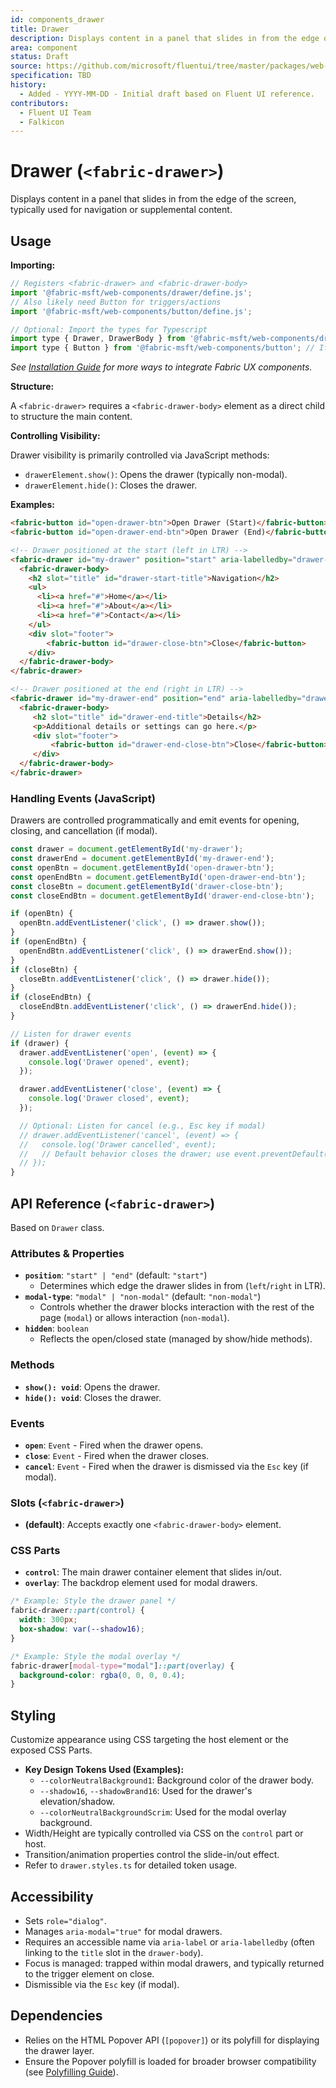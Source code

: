 ```yaml
---
id: components_drawer
title: Drawer
description: Displays content in a panel that slides in from the edge of the screen.
area: component
status: Draft
source: https://github.com/microsoft/fluentui/tree/master/packages/web-components/src/drawer
specification: TBD
history:
  - Added - YYYY-MM-DD - Initial draft based on Fluent UI reference.
contributors:
  - Fluent UI Team
  - Falkicon
---
```


# Drawer (`<fabric-drawer>`)

Displays content in a panel that slides in from the edge of the screen, typically used for navigation or supplemental content.

## Usage

**Importing:**

```javascript
// Registers <fabric-drawer> and <fabric-drawer-body>
import '@fabric-msft/web-components/drawer/define.js';
// Also likely need Button for triggers/actions
import '@fabric-msft/web-components/button/define.js';

// Optional: Import the types for Typescript
import type { Drawer, DrawerBody } from '@fabric-msft/web-components/drawer';
import type { Button } from '@fabric-msft/web-components/button'; // If interacting via JS
```

*See [Installation Guide](../../guides/installation.md) for more ways to integrate Fabric UX components.*

**Structure:**

A `<fabric-drawer>` requires a `<fabric-drawer-body>` element as a direct child to structure the main content.

**Controlling Visibility:**

Drawer visibility is primarily controlled via JavaScript methods:

*   `drawerElement.show()`: Opens the drawer (typically non-modal).
*   `drawerElement.hide()`: Closes the drawer.

**Examples:**

```html
<fabric-button id="open-drawer-btn">Open Drawer (Start)</fabric-button>
<fabric-button id="open-drawer-end-btn">Open Drawer (End)</fabric-button>

<!-- Drawer positioned at the start (left in LTR) -->
<fabric-drawer id="my-drawer" position="start" aria-labelledby="drawer-start-title">
  <fabric-drawer-body>
    <h2 slot="title" id="drawer-start-title">Navigation</h2>
    <ul>
      <li><a href="#">Home</a></li>
      <li><a href="#">About</a></li>
      <li><a href="#">Contact</a></li>
    </ul>
    <div slot="footer">
        <fabric-button id="drawer-close-btn">Close</fabric-button>
    </div>
  </fabric-drawer-body>
</fabric-drawer>

<!-- Drawer positioned at the end (right in LTR) -->
<fabric-drawer id="my-drawer-end" position="end" aria-labelledby="drawer-end-title">
  <fabric-drawer-body>
     <h2 slot="title" id="drawer-end-title">Details</h2>
     <p>Additional details or settings can go here.</p>
     <div slot="footer">
         <fabric-button id="drawer-end-close-btn">Close</fabric-button>
     </div>
  </fabric-drawer-body>
</fabric-drawer>
```

### Handling Events (JavaScript)

Drawers are controlled programmatically and emit events for opening, closing, and cancellation (if modal).

```javascript
const drawer = document.getElementById('my-drawer');
const drawerEnd = document.getElementById('my-drawer-end');
const openBtn = document.getElementById('open-drawer-btn');
const openEndBtn = document.getElementById('open-drawer-end-btn');
const closeBtn = document.getElementById('drawer-close-btn');
const closeEndBtn = document.getElementById('drawer-end-close-btn');

if (openBtn) {
  openBtn.addEventListener('click', () => drawer.show());
}
if (openEndBtn) {
  openEndBtn.addEventListener('click', () => drawerEnd.show());
}
if (closeBtn) {
  closeBtn.addEventListener('click', () => drawer.hide());
}
if (closeEndBtn) {
  closeEndBtn.addEventListener('click', () => drawerEnd.hide());
}

// Listen for drawer events
if (drawer) {
  drawer.addEventListener('open', (event) => {
    console.log('Drawer opened', event);
  });

  drawer.addEventListener('close', (event) => {
    console.log('Drawer closed', event);
  });

  // Optional: Listen for cancel (e.g., Esc key if modal)
  // drawer.addEventListener('cancel', (event) => {
  //   console.log('Drawer cancelled', event);
  //   // Default behavior closes the drawer; use event.preventDefault() to stop.
  // });
}
```

## API Reference (`<fabric-drawer>`)

Based on `Drawer` class.

### Attributes & Properties

*   **`position`**: `"start" | "end"` (default: `"start"`)
    *   Determines which edge the drawer slides in from (`left`/`right` in LTR).
*   **`modal-type`**: `"modal" | "non-modal"` (default: `"non-modal"`)
    *   Controls whether the drawer blocks interaction with the rest of the page (`modal`) or allows interaction (`non-modal`).
*   **`hidden`**: `boolean`
    *   Reflects the open/closed state (managed by show/hide methods).

### Methods

*   **`show(): void`**: Opens the drawer.
*   **`hide(): void`**: Closes the drawer.

### Events

*   **`open`**: `Event` - Fired when the drawer opens.
*   **`close`**: `Event` - Fired when the drawer closes.
*   **`cancel`**: `Event` - Fired when the drawer is dismissed via the `Esc` key (if modal).

### Slots (`<fabric-drawer>`)

*   **(default)**: Accepts exactly one `<fabric-drawer-body>` element.

### CSS Parts

*   **`control`**: The main drawer container element that slides in/out.
*   **`overlay`**: The backdrop element used for modal drawers.

```css
/* Example: Style the drawer panel */
fabric-drawer::part(control) {
  width: 300px;
  box-shadow: var(--shadow16);
}

/* Example: Style the modal overlay */
fabric-drawer[modal-type="modal"]::part(overlay) {
  background-color: rgba(0, 0, 0, 0.4);
}
```

## Styling

Customize appearance using CSS targeting the host element or the exposed CSS Parts.

*   **Key Design Tokens Used (Examples):**
    *   `--colorNeutralBackground1`: Background color of the drawer body.
    *   `--shadow16`, `--shadowBrand16`: Used for the drawer's elevation/shadow.
    *   `--colorNeutralBackgroundScrim`: Used for the modal overlay background.
*   Width/Height are typically controlled via CSS on the `control` part or host.
*   Transition/animation properties control the slide-in/out effect.
*   Refer to `drawer.styles.ts` for detailed token usage.

## Accessibility

*   Sets `role="dialog"`.
*   Manages `aria-modal="true"` for modal drawers.
*   Requires an accessible name via `aria-label` or `aria-labelledby` (often linking to the `title` slot in the `drawer-body`).
*   Focus is managed: trapped within modal drawers, and typically returned to the trigger element on close.
*   Dismissible via the `Esc` key (if modal).

## Dependencies

*   Relies on the HTML Popover API (`[popover]`) or its polyfill for displaying the drawer layer.
*   Ensure the Popover polyfill is loaded for broader browser compatibility (see [Polyfilling Guide](../../guides/polyfilling.md)).
